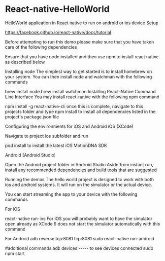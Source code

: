 # React-native-HelloWorld
HelloWorld application in React native to run on android or ios device
Setup

https://facebook.github.io/react-native/docs/tutorial 

Before attempting to run this demo please make sure that you have taken care of the following dependencies

Ensure that you have node installed and then use npm to install react native as described below

Installing node The simplest way to get started is to install homebrew on your system. You can then install node and watchman with the following commands

brew install node brew install watchman Installing React-Native Command Line Interface You may install react-native with the following npm command

npm install -g react-native-cli once this is complete, navigate to this projects folder and type npm install to install all dependencies listed in the project's package.json file

Configuring the environments for iOS and Android iOS (XCode)

Navigate to project ios subfolder and run

pod install to install the latest iOS MotionDNA SDK

Android (Android Studio)

Open the Android project folder in Android Studio Aside from instant run, install any recommended dependencies and build tools that are suggested

Running the demos The hello world project is designed to work with both ios and android systems. It will run on the simulator or the actual device.

You can start streaming the app to your device with the following commands

For iOS

react-native run-ios For iOS you will probably want to have the simulator open already as XCode 9 does not start the simulator automatically with this command

For Android adb reverse tcp:8081 tcp:8081 sudo react-native run-android

#additional commands adb devices ----- to see devices connected sudo npm start
